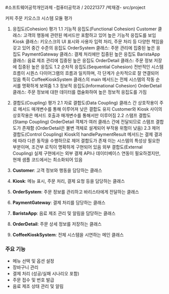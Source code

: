 #소프트웨어공학개인과제
-컴퓨터공학과 / 20221377 /박재경-
src/project

커피 주문 키오스크 시스템 모듈 평가
1. 응집도(Cohesion) 평가
1.1 기능적 응집도(Functional Cohesion)
Customer 클래스: 고객의 행동에 관련된 메서드만 포함하고 있어 높은 기능적 응집도를 보임
Kiosk 클래스: 키오스크의 UI 표시와 사용자 입력 처리, 주문 처리 등 다양한 책임을 갖고 있어 중간 수준의 응집도
OrderSystem 클래스: 주문 관리에 집중된 높은 응집도
PaymentGateway 클래스: 결제 처리에만 집중된 높은 응집도
BaristaApp 클래스: 음료 제조 관리에 집중된 높은 응집도
OrderDetail 클래스: 주문 정보 저장에 집중된 높은 응집도
1.2 순차적 응집도(Sequential Cohesion)
전반적인 시스템 흐름이 시퀀스 다이어그램의 흐름과 일치하며, 각 단계가 순차적으로 잘 연결되어 있음
특히 CoffeeKioskSystem 클래스의 main 메서드는 전체 시스템의 작동 순서를 명확하게 보여줌
1.3 정보적 응집도(Informational Cohesion)
OrderDetail 클래스: 주문 정보에 대한 데이터를 캡슐화하여 높은 정보적 응집도를 가짐

2. 결합도(Coupling) 평가
2.1 자료 결합도(Data Coupling)
클래스 간 상호작용이 주로 메서드 매개변수를 통해 이루어져 낮은 결합도 유지
Customer와 Kiosk 사이의 상호작용은 메서드 호출과 매개변수를 통해서만 이루어짐
2.2 스탬프 결합도(Stamp Coupling)
OrderDetail 객체가 여러 클래스 간에 전달되므로 스탬프 결합도가 존재함
(OrderDetail은 불변 객체로 설계되어 부작용 위험이 낮음)
2.3 제어 결합도(Control Coupling)
Kiosk의 handlePaymentResult 메서드는 결제 결과에 따라 다른 동작을 수행하므로 제어 결합도가 존재
이는 시스템의 특성상 필요한 부분이며, 조건부 로직이 명확하게 구현되어 있음
외부 결합도(External Coupling)
실제 구현에서는 외부 결제 API나 데이터베이스 연동이 필요하겠지만, 현재 샘플 코드에서는 최소화되어 있음

1. **Customer**: 고객 정보와 행동을 담당하는 클래스
2. **Kiosk**: 메뉴 표시, 주문 처리, 결제 요청 등을 담당하는 클래스
3. **OrderSystem**: 주문 정보를 관리하고 바리스타에게 전달하는 클래스
4. **PaymentGateway**: 결제 처리를 담당하는 클래스
5. **BaristaApp**: 음료 제조 관리 및 알림을 담당하는 클래스
6. **OrderDetail**: 주문 상세 정보를 저장하는 클래스
7. **CoffeeKioskSystem**: 전체 시스템을 시연하는 메인 클래스

### 주요 기능

- 메뉴 선택 및 옵션 설정
- 장바구니 관리
- 결제 처리 (성공/실패 시나리오 포함)
- 주문 접수 및 번호 발급
- 음료 제조 상태 관리 및 알림



